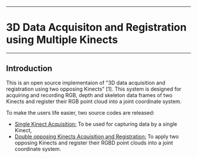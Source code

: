 -----------------------------------------------------------------
# 3D Data Acquisiton and Registration using Multiple Kinects #
-----------------------------------------------------------------

## Introduction
This is an open source implementaion of "3D data acquisition and registration using two opposing Kinects" [1]. This system is designed for acquiring and recording RGB, depth and skeleton data frames of two Kinects and register their RGB point cloud into a joint coordinate system.

To make the users life easier, two source codes are released:
+ [Single Kinect Acquisition:](https://github.com/BristolVisualPFT/Double_Kinect_3D_Data_Acquisition_Registration/tree/master/Single_Kinect_Data_Acquisition) To be used for capturing data by a single Kinect,
+ [Double opposing Kinects Acquisition and Registration:]() To apply two opposing Kinects and register their RGBD point clouds into a joint coordinate system.


